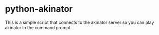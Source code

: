 # python-akinator

This is a simple script that connects to the akinator server so you can play akinator in the command prompt.
